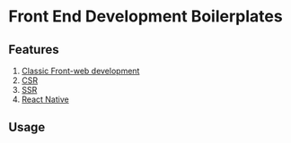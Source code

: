 # Front End Development Boilerplates

## Features

1. [Classic Front-web development](./templates/classic)
2. [CSR](./templates/classic)
3. [SSR](./templates/server-side-rendering)
4. [React Native](./templates/expo)

## Usage
